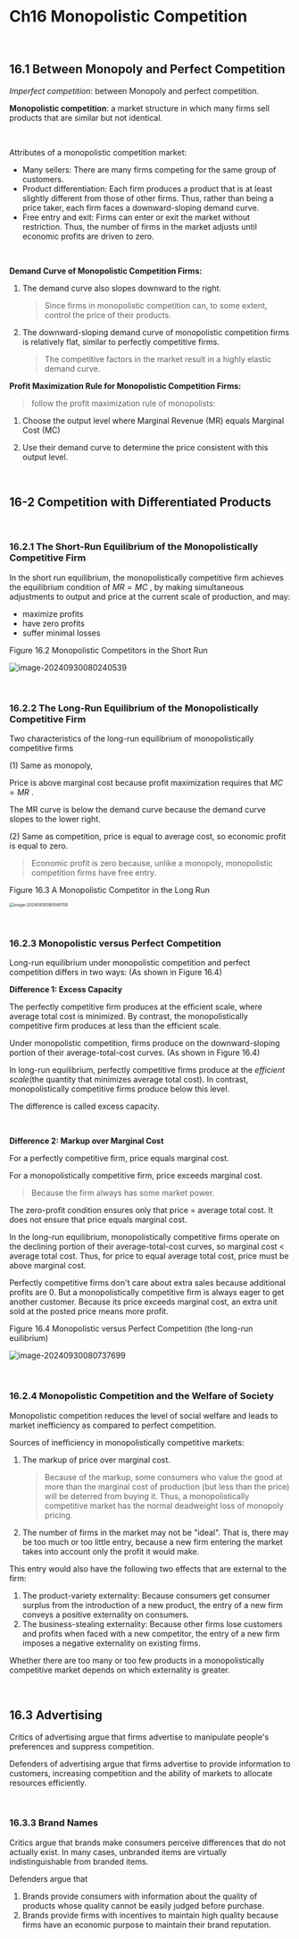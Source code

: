 # Ch16 Monopolistic Competition

$~$

## 16.1 Between Monopoly and Perfect Competition

*Imperfect competition*: between Monopoly and perfect competition.



**Monopolistic competition**: a market structure in which many firms sell products that are similar but not identical.

$~$

Attributes of a monopolistic competition market:

+ Many sellers: There are many firms competing for the same group of customers.
+ Product differentiation: Each firm produces a product that is at least slightly different from those of other firms. Thus, rather than being a price taker, each firm faces a downward-sloping demand curve.
+ Free entry and exit: Firms can enter or exit the market without restriction. Thus, the number of firms in the market adjusts until economic profits are driven to zero.

$~$

**Demand Curve of Monopolistic Competition Firms:**

1. The demand curve also slopes downward to the right.

    >Since firms in monopolistic competition can, to some extent, control the price of their products.

2. The downward-sloping demand curve of monopolistic competition firms is relatively flat, similar to perfectly competitive firms.

    >The competitive factors in the market result in a highly elastic demand curve.

**Profit Maximization Rule for Monopolistic Competition Firms:**

>follow the profit maximization rule of monopolists:

1. Choose the output level where Marginal Revenue (MR) equals Marginal Cost (MC)

2. Use their demand curve to determine the price consistent with this output level.

$~$

## 16-2 Competition with Differentiated Products

$~$

### 16.2.1 The Short-Run Equilibrium of the Monopolistically Competitive Firm

In the short run equilibrium, the monopolistically competitive firm achieves the equilibrium condition of $MR = MC$ , by making simultaneous adjustments to output and price at the current scale of production, and may:

+ maximize profits
+ have zero profits
+ suffer minimal losses

Figure 16.2 Monopolistic Competitors in the Short Run

![image-20240930080240539](images//image-20240930080240539.png)

$~$

### 16.2.2 The Long-Run Equilibrium of the Monopolistically Competitive Firm

Two characteristics of the long-run equilibrium of monopolistically competitive firms

(1) Same as monopoly,

Price is above marginal cost because profit maximization requires that  $MC = MR$ .

The MR curve is below the demand curve because the demand curve slopes to the lower right.

(2) Same as competition, price is equal to average cost, so economic profit is equal to zero.
>Economic profit is zero because, unlike a monopoly, monopolistic competition firms have free entry.

Figure 16.3 A Monopolistic Competitor in the Long Run

<img src="images//image-20240930080548708.png" alt="image-20240930080548708" style="zoom:50%;" />

$~$

### 16.2.3 Monopolistic versus Perfect Competition

Long-run equilibrium under monopolistic competition and perfect competition differs in two ways: (As shown in Figure 16.4)

**Difference 1: Excess Capacity**

The perfectly competitive firm produces at the efficient scale, where average total cost is minimized. By contrast, the monopolistically competitive firm produces at less than the efficient scale.

Under monopolistic competition, firms produce on the downward-sloping portion of their average-total-cost curves. (As shown in Figure 16.4)

In long-run equilibrium, perfectly competitive firms produce at the *efficient scale*(the quantity that minimizes average total cost). In contrast, monopolistically competitive firms produce below this level.

The difference is called excess capacity.

$~$

**Difference 2: Markup over Marginal Cost**

For a perfectly competitive firm, 
price equals marginal cost.

For a monopolistically competitive firm, price exceeds marginal cost.
>Because the firm always has some market power.

The zero-profit condition ensures only that price $=$ average total cost. It does not ensure that price equals marginal cost.

In the long-run equilibrium, monopolistically competitive firms operate on the declining portion of their average-total-cost curves, so marginal cost $<$ average total cost. Thus, for price to equal average total cost, price must be above marginal cost.

Perfectly competitive firms don't care about extra sales because additional profits are 0. But a monopolistically competitive firm is always eager to get another customer. Because its price exceeds marginal cost, an extra unit sold at the posted price means more profit.

Figure 16.4 Monopolistic versus Perfect Competition (the long-run euilibrium)

![image-20240930080737699](images//image-20240930080737699.png)

$~$

### 16.2.4 Monopolistic Competition and the Welfare of Society

Monopolistic competition reduces the level of social welfare and leads to market inefficiency as compared to perfect competition. 

Sources of inefficiency in monopolistically competitive markets:

1. The markup of price over marginal cost.

    >Because of the markup, some consumers who value the good at more than the marginal cost of production (but less than the price) will be deterred from buying it. Thus, a monopolistically competitive market has the normal deadweight loss of monopoly pricing.

2. The number of firms in the market may not be "ideal". That is, there may be too much or too little entry, because a new firm entering the market takes into account only the profit it would make.

This entry would also have the following two effects that are external to the firm:

1. The product-variety externality: Because consumers get consumer surplus from the introduction of a new product, the entry of a new firm conveys a positive externality on consumers.
2. The business-stealing externality: Because other firms lose customers and profits when faced with a new competitor, the entry of a new firm imposes a negative externality on existing firms.

Whether there are too many or too few products in a monopolistically competitive market depends on which externality is greater.

$~$

## 16.3 Advertising

Critics of advertising argue that firms advertise to manipulate people's preferences and suppress competition.

Defenders of advertising argue that firms advertise to provide information to customers,  increasing competition and the ability of markets to allocate resources efficiently.

$~$

### 16.3.3 Brand Names

Critics argue that brands make consumers perceive differences that do not actually exist. In many cases, unbranded items are virtually indistinguishable from branded items.

Defenders  argue that
1. Brands provide consumers with information about the quality of products whose quality cannot be easily judged before purchase.
2. Brands provide firms with incentives to maintain high quality because firms have an economic purpose to maintain their brand reputation.